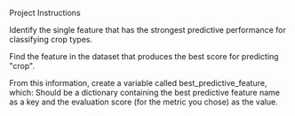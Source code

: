 Project Instructions


Identify the single feature that has the strongest predictive performance for classifying crop types.

Find the feature in the dataset that produces the best score for predicting "crop".

From this information, create a variable called best_predictive_feature, which:
Should be a dictionary containing the best predictive feature name as a key and the evaluation score (for the metric you chose) as the value.
